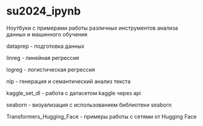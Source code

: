 # su2024_ipynb
Ноутбуки с примерами работы различных инструментов анализа данных и машинного обучения

dataprep - подготовка данных

linreg - линейная регрессия

logreg - логистическая регрессия

nlp - генерация и семантический анализ текста

kaggle_set_dl - работа с датасетом kaggle через api

seaborn - визуализация с использованием библиотеки seaborn

Transformers_Hugging_Face - примеры работы с сетями от Hugging Face

